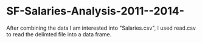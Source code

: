 # SF-Salaries-Analysis-2011--2014-
After combining the data I am interested into "Salaries.csv",
I used read.csv to read the delimted file into a data frame. 
